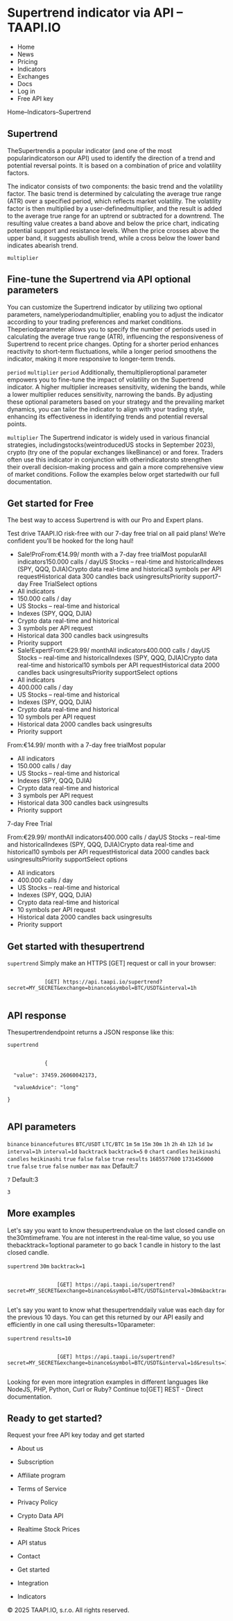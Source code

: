 # Supertrend indicator via API – TAAPI.IO

- Home
- News
- Pricing
- Indicators
- Exchanges
- Docs
- Log in
- Free API key

Home–Indicators–Supertrend


## Supertrend
TheSupertrendis a popular indicator (and one of the most popularindicatorson our API) used to identify the direction of a trend and potential reversal points. It is based on a combination of price and volatility factors.

The indicator consists of two components: the basic trend and the volatility factor. The basic trend is determined by calculating the average true range (ATR) over a specified period, which reflects market volatility. The volatility factor is then multiplied by a user-definedmultiplier, and the result is added to the average true range for an uptrend or subtracted for a downtrend. The resulting value creates a band above and below the price chart, indicating potential support and resistance levels. When the price crosses above the upper band, it suggests abullish trend, while a cross below the lower band indicates abearish trend.

`multiplier` 
## Fine-tune the Supertrend via API optional parameters
You can customize the Supertrend indicator by utilizing two optional parameters, namelyperiodandmultiplier, enabling you to adjust the indicator according to your trading preferences and market conditions. Theperiodparameter allows you to specify the number of periods used in calculating the average true range (ATR), influencing the responsiveness of Supertrend to recent price changes. Opting for a shorter period enhances reactivity to short-term fluctuations, while a longer period smoothens the indicator, making it more responsive to longer-term trends.

`period` `multiplier` `period` Additionally, themultiplieroptional parameter empowers you to fine-tune the impact of volatility on the Supertrend indicator. A higher multiplier increases sensitivity, widening the bands, while a lower multiplier reduces sensitivity, narrowing the bands. By adjusting these optional parameters based on your strategy and the prevailing market dynamics, you can tailor the indicator to align with your trading style, enhancing its effectiveness in identifying trends and potential reversal points.

`multiplier` The Supertrend indicator is widely used in various financial strategies, includingstocks(weintroducedUS stocks in September 2023), crypto (try one of the popular exchanges likeBinance) or and forex. Traders often use this indicator in conjunction with otherindicatorsto strengthen their overall decision-making process and gain a more comprehensive view of market conditions. Follow the examples below orget startedwith our full documentation.


## Get started for Free
The best way to access Supertrend is with our Pro and Expert plans.

Test drive TAAPI.IO risk-free with our 7-day free trial on all paid plans! We’re confident you’ll be hooked for the long haul!

- Sale!ProFrom:€14.99/ month with a 7-day free trialMost popularAll indicators150.000 calls / dayUS Stocks – real-time and historicalIndexes (SPY, QQQ, DJIA)Crypto data real-time and historical3 symbols per API requestHistorical data 300 candles back usingresultsPriority support7-day Free TrialSelect options
- All indicators
- 150.000 calls / day
- US Stocks – real-time and historical
- Indexes (SPY, QQQ, DJIA)
- Crypto data real-time and historical
- 3 symbols per API request
- Historical data 300 candles back usingresults
- Priority support
- Sale!ExpertFrom:€29.99/ monthAll indicators400.000 calls / dayUS Stocks – real-time and historicalIndexes (SPY, QQQ, DJIA)Crypto data real-time and historical10 symbols per API requestHistorical data 2000 candles back usingresultsPriority supportSelect options
- All indicators
- 400.000 calls / day
- US Stocks – real-time and historical
- Indexes (SPY, QQQ, DJIA)
- Crypto data real-time and historical
- 10 symbols per API request
- Historical data 2000 candles back usingresults
- Priority support

From:€14.99/ month with a 7-day free trialMost popular

- All indicators
- 150.000 calls / day
- US Stocks – real-time and historical
- Indexes (SPY, QQQ, DJIA)
- Crypto data real-time and historical
- 3 symbols per API request
- Historical data 300 candles back usingresults
- Priority support

7-day Free Trial

From:€29.99/ monthAll indicators400.000 calls / dayUS Stocks – real-time and historicalIndexes (SPY, QQQ, DJIA)Crypto data real-time and historical10 symbols per API requestHistorical data 2000 candles back usingresultsPriority supportSelect options

- All indicators
- 400.000 calls / day
- US Stocks – real-time and historical
- Indexes (SPY, QQQ, DJIA)
- Crypto data real-time and historical
- 10 symbols per API request
- Historical data 2000 candles back usingresults
- Priority support


## Get started with thesupertrend
`supertrend` Simply make an HTTPS [GET] request or call in your browser:


```

			[GET] https://api.taapi.io/supertrend?secret=MY_SECRET&exchange=binance&symbol=BTC/USDT&interval=1h
		
```

## API response
Thesupertrendendpoint returns a JSON response like this:

`supertrend` 
```

			{
  "value": 37459.26060042173,
  "valueAdvice": "long"
}
		
```

## API parameters
`binance` `binancefutures` `BTC/USDT` `LTC/BTC` `1m` `5m` `15m` `30m` `1h` `2h` `4h` `12h` `1d` `1w` `interval=1h` `interval=1d` `backtrack` `backtrack=5` `0` `chart` `candles` `heikinashi` `candles` `heikinashi` `true` `false` `false` `true` `results` `1685577600` `1731456000` `true` `false` `true` `false` `number` `max` `max` Default:7

`7` Default:3

`3` 
## More examples
Let's say you want to know thesupertrendvalue on the last closed candle on the30mtimeframe. You are not interest in the real-time value, so you use thebacktrack=1optional parameter to go back 1 candle in history to the last closed candle.

`supertrend` `30m` `backtrack=1` 
```

				[GET] https://api.taapi.io/supertrend?secret=MY_SECRET&exchange=binance&symbol=BTC/USDT&interval=30m&backtrack=1
			
```
Let's say you want to know what thesupertrenddaily value was each day for the previous 10 days. You can get this returned by our API easily and efficiently in one call using theresults=10parameter:

`supertrend` `results=10` 
```

				[GET] https://api.taapi.io/supertrend?secret=MY_SECRET&exchange=binance&symbol=BTC/USDT&interval=1d&results=10
			
```
Looking for even more integration examples in different languages like NodeJS, PHP, Python, Curl or Ruby? Continue to[GET] REST - Direct documentation.


## Ready to get started?
Request your free API key today and get started

- About us
- Subscription
- Affiliate program
- Terms of Service
- Privacy Policy
- Crypto Data API
- Realtime Stock Prices
- API status
- Contact

- Get started
- Integration
- Indicators

© 2025 TAAPI.IO, s.r.o. All rights reserved.

